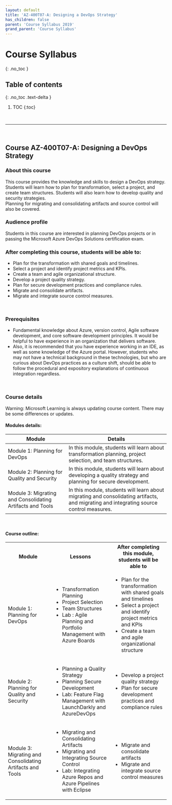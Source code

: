 ```yaml
---
layout: default
title: 'AZ-400T07-A: Designing a DevOps Strategy'
has_children: false
parent: 'Course Syllabus 2019'
grand_parent: 'Course Syllabus'
---
```

# Course Syllabus
{: .no_toc }


## Table of contents
{: .no_toc .text-delta }

1. TOC
{:toc}

<br/>

---

<br/>

##  Course AZ-400T07-A: Designing a DevOps Strategy

### About this course
This course provides the knowledge and skills to design a DevOps strategy.  
Students will learn how to plan for transformation, select a project, and create team structures. Students will also learn how to develop quality and security strategies.  
Planning for migrating and consolidating artifacts and source control will also be covered.
<br/> 

### Audience profile
Students in this course are interested in planning DevOps projects or in passing the Microsoft Azure DevOps Solutions certification exam.

### After completing this course, students will be able to:
* Plan for the transformation with shared goals and timelines.
* Select a project and identify project metrics and KPIs.
* Create a team and agile organizational structure.
* Develop a project quality strategy.
* Plan for secure development practices and compliance rules.
* Migrate and consolidate artifacts.
* Migrate and integrate source control measures.
 
<br/> 
 
### Prerequisites
* Fundamental knowledge about Azure, version control, Agile software development, and core software development principles. It would be helpful to have experience in an organization that delivers software.
* Also, it is recommended that you have experience working in an IDE, as well as some knowledge of the Azure portal. However, students who may not have a technical background in these technologies, but who are curious about DevOps practices as a culture shift, should be able to follow the procedural and expository explanations of continuous integration regardless.

<br/> 


### Course details

Warning: Microsoft Learning is always updating course content. There may be some differences or updates.

#### Modules details:

 Module | Details |
| --- | --- |
| Module 1: Planning for DevOps | In this module, students will learn about transformation planning, project selection, and team structures. |
| Module 2: Planning for Quality and Security | In this module, students will learn about developing a quality strategy and planning for secure development. |
| Module 3: Migrating and Consolidating Artifacts and Tools | In this module, students will learn about migrating and consolidating artifacts, and migrating and integrating source control measures. |


<br/> 

#### Course outline:


<table>
    <tbody>
        <tr>
            <th align="center">Module</th>
            <th align="center">Lessons</th>
            <th align="center">After completing this module, students will be able to</th>
        </tr>
        <tr>
            <td>Module 1: Planning for DevOps</td>
            <td>
                <ul>
                    <li>Transformation Planning</li>
                    <li>Project Selection</li>
                    <li>Team Structures</li>
                    <li>Lab : Agile Planning and Portfolio Management with Azure Boards</li>
                </ul>
            </td>
            <td>
                <ul>
                    <li>Plan for the transformation with shared goals and timelines</li>
                    <li>Select a project and identify project metrics and KPIs</li>
                    <li>Create a team and agile organizational structure</li>
                </ul>
            </td>
        </tr>
        <tr>
            <td>Module 2: Planning for Quality and Security</td>
            <td>
                <ul>
                    <li>Planning a Quality Strategy</li>
                    <li>Planning Secure Development</li>
                    <li>Lab: Feature Flag Management with LaunchDarkly and AzureDevOps</li>
                </ul>
            </td>
            <td>
                <ul>
                    <li>Develop a project quality strategy</li>
                    <li>Plan for secure development practices and compliance rules</li>
                </ul>
            </td>
        </tr>
        <tr>
            <td>Module 3: Migrating and Consolidating Artifacts and Tools</td>
            <td>
                <ul>
                    <li>Migrating and Consolidating Artifacts</li>
                    <li>Migrating and Integrating Source Control</li>
                    <li>Lab: Integrating Azure Repos and Azure Pipelines with Eclipse </li>
                </ul>
            </td>
            <td>
                <ul>
                    <li>Migrate and consolidate artifacts</li>
                    <li>Migrate and integrate source control measures</li>
                </ul>
            </td>
        </tr>
    </tbody>
</table>


